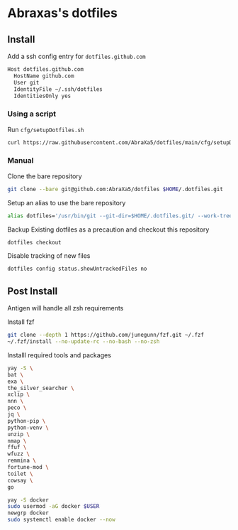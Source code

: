 # Abraxas's dotfiles

## Install

Add a ssh config entry for `dotfiles.github.com`
```bash
Host dotfiles.github.com
  HostName github.com
  User git
  IdentityFile ~/.ssh/dotfiles
  IdentitiesOnly yes
 ```

### Using a script

Run `cfg/setupDotfiles.sh`
```bash
curl https://raw.githubusercontent.com/AbraXa5/dotfiles/main/cfg/setupDotfiles.sh | bash
```

### Manual

Clone the bare repository
```bash
git clone --bare git@github.com:AbraXa5/dotfiles $HOME/.dotfiles.git
```

Setup an alias to use the bare repository
```bash
alias dotfiles='/usr/bin/git --git-dir=$HOME/.dotfiles.git/ --work-tree=$HOME'
```

Backup Existing dotfiles as a precaution and checkout this repository
```bash
dotfiles checkout
```

Disable tracking of new files
```bash
dotfiles config status.showUntrackedFiles no
```

## Post Install 

Antigen will handle all zsh requirements 

Install fzf
```bash
git clone --depth 1 https://github.com/junegunn/fzf.git ~/.fzf
~/.fzf/install --no-update-rc --no-bash --no-zsh
```

Installl required tools and packages
```bash
yay -S \
bat \
exa \
the_silver_searcher \
xclip \
nnn \
peco \
jq \
python-pip \
python-venv \
unzip \
nmap \
ffuf \
wfuzz \
remmina \
fortune-mod \
toilet \
cowsay \
go
```


```bash
yay -S docker
sudo usermod -aG docker $USER
newgrp docker
sudo systemctl enable docker --now
```
